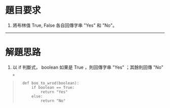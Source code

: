# 題目要求

1. 將布林值 True, False 各自回傳字串 "Yes" 和 "No"。

-----------------

# 解題思路

1. 以 if 判斷式， boolean 如果是 True ，則回傳字串 "Yes" ；其餘則回傳 "No" 。

>       def boo_to_wrod(boolean):
>           if boolean == True:
>               return "Yes"
>           else:
>               return "No"
